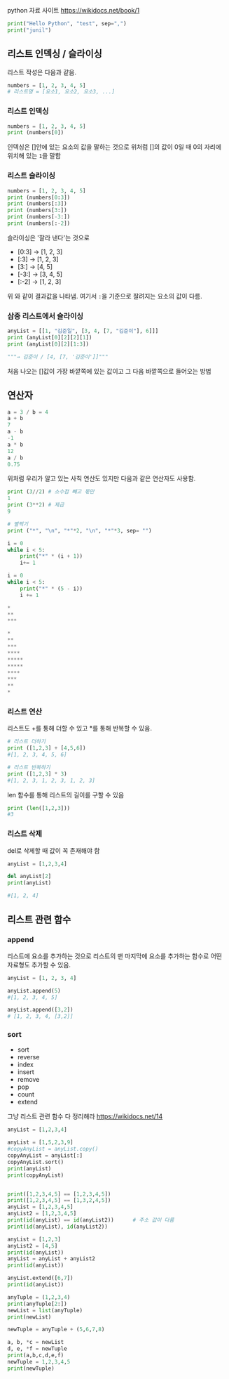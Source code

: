 python 자료 사이트
https://wikidocs.net/book/1

```python
print("Hello Python", "test", sep=",")
print("junil")
```

## 리스트 인덱싱 / 슬라이싱

리스트 작성은 다음과 같음.
```python
numbers = [1, 2, 3, 4, 5]
# 리스트명 = [요소1, 요소2, 요소3, ...]
```
### 리스트 인덱싱
```python
numbers = [1, 2, 3, 4, 5]
print (numbers[0])
```
인덱싱은 []안에 있는 요소의 값을 말하는 것으로 위처럼 []의 값이 0일 때 0의 자리에 위치해 있는 `1`을 말함

### 리스트 슬라이싱
```python
numbers = [1, 2, 3, 4, 5]
print (numbers[0:3])
print (numbers[:3])
print (numbers[3:])
print (numbers[-3:])
print (numbers[:-2])
```
슬라이싱은 '잘라 낸다'는 것으로
- [0:3] → [1, 2, 3]
- [:3] → [1, 2, 3]
- [3:] → [4, 5]
- [-3:] → [3, 4, 5]
- [:-2] → [1, 2, 3]

위 와 같이 결과값을 나타냄. 여기서 `:`을 기준으로 잘려지는 요소의 값이 다름.

### 삼중 리스트에서 슬라이싱
```python
anyList = [[1, "김준일", [3, 4, [7, "김준이"], 6]]]
print (anyList[0][2][2][1])
print (anyList[0][2][1:3])

"""→ 김준이 / [4, [7, '김준이']]"""
```
처음 나오는 []값이 가장 바깥쪽에 있는 값이고 그 다음 바깥쪽으로 들어오는 방법

## 연산자
```python
a = 3 / b = 4
a + b
7
a - b
-1
a * b
12
a / b
0.75
```
위처럼 우리가 알고 있는 사칙 연산도 있지만 다음과 같은 연산자도 사용함.
```python
print (3//2) # 소수점 빼고 몫만
1
print (3**2) # 제곱
9
```
```python
# 별찍기
print ("*", "\n", "*"*2, "\n", "*"*3, sep= "")

i = 0
while i < 5:
    print("*" * (i + 1))
    i+= 1

i = 0
while i < 5:
    print("*" * (5 - i))
    i += 1

*
**
***

*
**
***
****
*****
*****
****
***
**
*
```

### 리스트 연산
리스트도 +를 통해 더할 수 있고 *를 통해 반복할 수 있음.
```python
# 리스트 더하기
print ([1,2,3] + [4,5,6])
#[1, 2, 3, 4, 5, 6]

# 리스트 반복하기
print ([1,2,3] * 3)
#[1, 2, 3, 1, 2, 3, 1, 2, 3]
```
len 함수를 통해 리스트의 길이를 구할 수 있음
```python
print (len([1,2,3]))
#3
```
### 리스트 삭제
del로 삭제할 때 값이 꼭 존재해야 함
```python
anyList = [1,2,3,4]

del anyList[2]
print(anyList)

#[1, 2, 4]
```
## 리스트 관련 함수

### append
리스트에 요소를 추가하는 것으로 리스트의 맨 마지막에 요소를 추가하는 함수로 어떤 자료형도 추가할 수 있음.
```python
anyList = [1, 2, 3, 4]

anyList.append(5)
#[1, 2, 3, 4, 5]

anyList.append([3,2])
# [1, 2, 3, 4, [3,2]]
```
### sort





- sort
- reverse
- index
- insert
- remove
- pop
- count
- extend


그냥 리스트 관련 함수 다 정리해라
https://wikidocs.net/14
```python
anyList = [1,2,3,4]

anyList = [1,5,2,3,9]
#copyAnyList = anyList.copy()
copyAnyList = anyList[:]
copyAnyList.sort()
print(anyList)
print(copyAnyList)


print([1,2,3,4,5] == [1,2,3,4,5])
print([1,2,3,4,5] == [1,3,2,4,5])
anyList = [1,2,3,4,5]
anyList2 = [1,2,3,4,5]
print(id(anyList) == id(anyList2))      # 주소 값이 다름
print(id(anyList), id(anyList2))

anyList = [1,2,3]
anyList2 = [4,5]
print(id(anyList))
anyList = anyList + anyList2
print(id(anyList))

anyList.extend([6,7])
print(id(anyList))
```



```python
anyTuple = (1,2,3,4)
print(anyTuple[2:])
newList = list(anyTuple)
print(newList)

newTuple = anyTuple + (5,6,7,8)

a, b, *c = newList
d, e, *f = newTuple
print(a,b,c,d,e,f)
newTuple = 1,2,3,4,5
print(newTuple)

```
